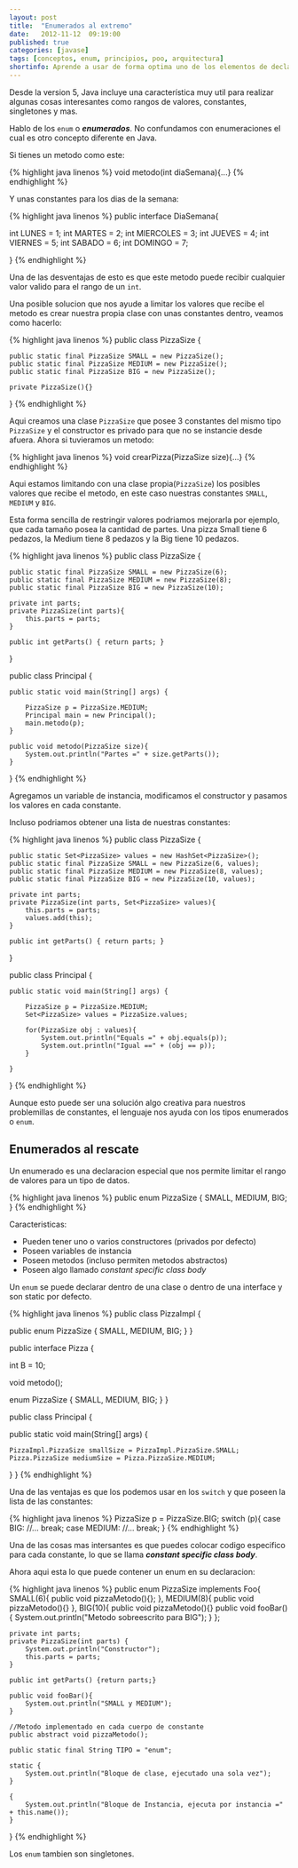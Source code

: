 ```yaml
---
layout: post
title:  "Enumerados al extremo"
date:   2012-11-12  09:19:00
published: true
categories: [javase]
tags: [conceptos, enum, principios, poo, arquitectura]
shortinfo: Aprende a usar de forma optima uno de los elementos de declaración superior en la plataforma Java
---
```


Desde la version 5, Java incluye una característica muy util para realizar algunas cosas interesantes como rangos de valores, 
constantes, singletones y mas. 

Hablo de los `enum` o _**enumerados**_. No confundamos con enumeraciones el cual es otro concepto diferente en Java.

Si tienes un metodo como este:

{% highlight java linenos %}
void metodo(int diaSemana){...}
{% endhighlight %}<br/>

Y unas constantes para los dias de la semana:

{% highlight java linenos %}
public interface DiaSemana{

  int LUNES = 1;
  int MARTES = 2;
  int MIERCOLES = 3;
  int JUEVES = 4;
  int VIERNES = 5;
  int SABADO = 6;
  int DOMINGO = 7;

}
{% endhighlight %}<br/>

Una de las desventajas de esto es que este metodo puede recibir cualquier valor valido para el rango de un `int`.

Una posible solucion que nos ayude a limitar los valores que recibe el metodo es crear nuestra propia clase con unas 
constantes dentro, veamos como hacerlo:

{% highlight java linenos %}
public class PizzaSize {

    public static final PizzaSize SMALL = new PizzaSize();
    public static final PizzaSize MEDIUM = new PizzaSize();
    public static final PizzaSize BIG = new PizzaSize();

    private PizzaSize(){}

}
{% endhighlight %}<br/>

Aqui creamos una clase `PizzaSize` que posee 3 constantes del mismo tipo `PizzaSize` y el constructor es privado para que 
no se instancie desde afuera. Ahora si tuvieramos un metodo:

{% highlight java linenos %}
void crearPizza(PizzaSize size){...}
{% endhighlight %}<br/>

Aqui estamos limitando con una clase propia(`PizzaSize`) los posibles valores que recibe el metodo, en este caso nuestras 
constantes `SMALL`, `MEDIUM` y `BIG`.

Esta forma sencilla de restringir valores podriamos mejorarla por ejemplo, que cada tamaño posea la cantidad de partes. Una pizza Small tiene 6 pedazos, la Medium tiene 8 pedazos y la Big tiene 10 pedazos.

{% highlight java linenos %}
public class PizzaSize {

    public static final PizzaSize SMALL = new PizzaSize(6);
    public static final PizzaSize MEDIUM = new PizzaSize(8);
    public static final PizzaSize BIG = new PizzaSize(10);

    private int parts;
    private PizzaSize(int parts){
        this.parts = parts;
    }

    public int getParts() { return parts; }
}

public class Principal {

    public static void main(String[] args) {

        PizzaSize p = PizzaSize.MEDIUM;
        Principal main = new Principal();
        main.metodo(p);
    }

    public void metodo(PizzaSize size){
        System.out.println("Partes =" + size.getParts());
    }

}
{% endhighlight %}<br/>

Agregamos un variable de instancia, modificamos el constructor y pasamos los valores en cada constante.

Incluso podriamos obtener una lista de nuestras constantes:

{% highlight java linenos %}
public class PizzaSize {

    public static Set<PizzaSize> values = new HashSet<PizzaSize>();
    public static final PizzaSize SMALL = new PizzaSize(6, values);
    public static final PizzaSize MEDIUM = new PizzaSize(8, values);
    public static final PizzaSize BIG = new PizzaSize(10, values);

    private int parts;
    private PizzaSize(int parts, Set<PizzaSize> values){
        this.parts = parts;
        values.add(this);
    }

    public int getParts() { return parts; }
}

public class Principal {

    public static void main(String[] args) {

        PizzaSize p = PizzaSize.MEDIUM;
        Set<PizzaSize> values = PizzaSize.values;

        for(PizzaSize obj : values){
            System.out.println("Equals =" + obj.equals(p));
            System.out.println("Igual ==" + (obj == p));
        }

    }
}
{% endhighlight %}<br/>

Aunque esto puede ser una solución algo creativa para nuestros problemillas de constantes, el lenguaje nos ayuda con los 
tipos enumerados o `enum`.

## Enumerados al rescate
Un enumerado es una declaracion especial que nos permite limitar el rango de valores para un tipo de datos.

{% highlight java linenos %}
public enum PizzaSize {
    SMALL, MEDIUM, BIG;
}
{% endhighlight %}<br/>

Caracteristicas:

*   Pueden tener uno o varios constructores (privados por defecto)
*   Poseen variables de instancia
*   Poseen metodos (incluso permiten metodos abstractos)
*   Poseen algo llamado _constant specific class body_

Un `enum` se puede declarar dentro de una clase o dentro de una interface y son static por defecto.

{% highlight java linenos %}
public class PizzaImpl {

  public enum PizzaSize {
    SMALL, MEDIUM, BIG;
  }
}

public interface Pizza {

  int B = 10;

  void metodo();

  enum PizzaSize {
    SMALL, MEDIUM, BIG;
  }
}

public class Principal {

  public static void main(String[] args) {

    PizzaImpl.PizzaSize smallSize = PizzaImpl.PizzaSize.SMALL;
    Pizza.PizzaSize mediumSize = Pizza.PizzaSize.MEDIUM;
  }
}
{% endhighlight %}<br/>

Una de las ventajas es que los podemos usar en los `switch` y que poseen la lista de las constantes:

{% highlight java linenos %}
PizzaSize p = PizzaSize.BIG;
switch (p){
  case BIG:
       //...
       break;
  case MEDIUM:
       //...
  break;
}
{% endhighlight %}<br/>

Una de las cosas mas intersantes es que puedes colocar codigo especifico para cada constante, lo que se llama 
_**constant specific class body**_.

Ahora aqui esta lo que puede contener un enum en su declaracion:

{% highlight java linenos %}
public enum PizzaSize implements Foo{
    SMALL(6){
        public void pizzaMetodo(){};
    }, MEDIUM(8){
        public void pizzaMetodo(){}
    }, BIG(10){
        public void pizzaMetodo(){}
        public void fooBar(){
            System.out.println("Metodo sobreescrito para BIG");
        }
    };

    private int parts;
    private PizzaSize(int parts) {
        System.out.println("Constructor");
        this.parts = parts;
    }

    public int getParts() {return parts;}

    public void fooBar(){
        System.out.println("SMALL y MEDIUM");
    }

    //Metodo implementado en cada cuerpo de constante
    public abstract void pizzaMetodo();

    public static final String TIPO = "enum";

    static {
        System.out.println("Bloque de clase, ejecutado una sola vez");
    }

    {
        System.out.println("Bloque de Instancia, ejecuta por instancia =" + this.name());
    }
}
{% endhighlight %}<br/>

Los `enum` tambien son singletones.